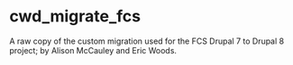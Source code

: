 # cwd_migrate_fcs
A raw copy of the custom migration used for the FCS Drupal 7 to Drupal 8 project; by Alison McCauley and Eric Woods.

